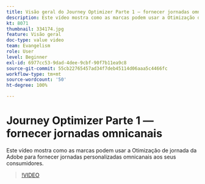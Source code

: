 ```yaml
---
title: Visão geral do Journey Optimizer Parte 1 — fornecer jornadas omnicanais
description: Este vídeo mostra como as marcas podem usar a Otimização de jornada da Adobe para fornecer jornadas personalizadas omnicanais aos seus consumidores.
kt: 8071
thumbnail: 334174.jpg
feature: Visão geral
doc-type: value video
team: Evangelism
role: User
level: Beginner
exl-id: 6977cc53-9dad-4dee-9cbf-90f7b11ea9c8
source-git-commit: 55cb22765457ad34f7deb45114d06aaa5c4466fc
workflow-type: tm+mt
source-wordcount: '50'
ht-degree: 100%

---
```


# Journey Optimizer Parte 1 — fornecer jornadas omnicanais

Este vídeo mostra como as marcas podem usar a Otimização de jornada da Adobe para fornecer jornadas personalizadas omnicanais aos seus consumidores.

>[!VIDEO](https://video.tv.adobe.com/v/334174?quality=12)
